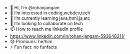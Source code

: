 - 👋 Hi, I’m @rohanjangam
- 👀 I’m interested in coding,webdev,tech
- 🌱 I’m currently learning java,html,js,etc
- 💞️ I’m looking to collaborate on tech
- 📫 How to reach me linkedin profile
- https://www.linkedin.com/in/rohan-jangam-593648211/
- 😄 Pronouns: he/him
- ⚡ Fun fact: no funfacts

<!---
rohan-27p/rohan-27p is a ✨ special ✨ repository because its `README.md` (this file) appears on your GitHub profile.
You can click the Preview link to take a look at your changes.
--->
